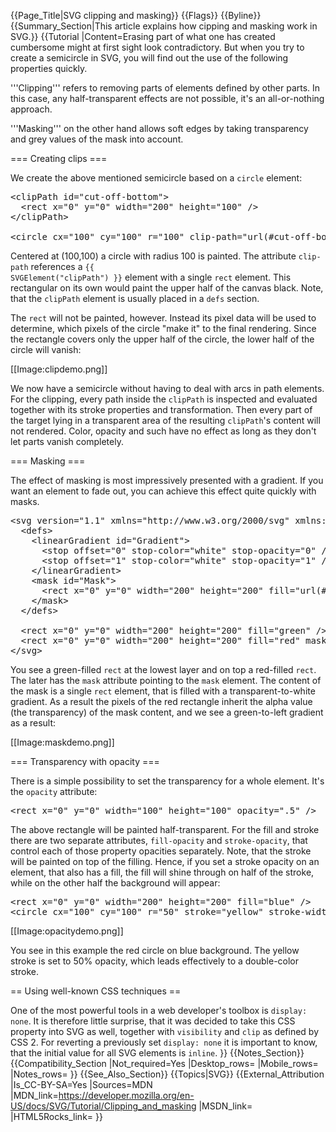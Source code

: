 {{Page_Title|SVG clipping and masking}}
{{Flags}}
{{Byline}}
{{Summary_Section|This article explains how cipping and masking work in SVG.}}
{{Tutorial
|Content=Erasing part of what one has created cumbersome might at first sight look contradictory. But when you try to create a semicircle in SVG, you will find out the use of the following properties quickly.
 
'''Clipping''' refers to removing parts of elements defined by other parts. In this case, any half-transparent effects are not possible, it's an all-or-nothing approach.
 
'''Masking''' on the other hand allows soft edges by taking transparency and grey values of the mask into account.
 
=== Creating clips ===
 
We create the above mentioned semicircle based on a <code>circle</code> element:
 
<pre>&lt;clipPath id="cut-off-bottom"&gt;
  &lt;rect x="0" y="0" width="200" height="100" /&gt;
&lt;/clipPath&gt;

&lt;circle cx="100" cy="100" r="100" clip-path="url(#cut-off-bottom)" /&gt;</pre>
 
Centered at (100,100) a circle with radius 100 is painted. The attribute <code>clip-path</code> references a <code>{{ SVGElement("clipPath") }}</code> element with a single <code>rect</code> element. This rectangular on its own would paint the upper half of the canvas black. Note, that the <code>clipPath</code> element is usually placed in a <code>defs</code> section.
 
The <code>rect</code> will not be painted, however. Instead its pixel data will be used to determine, which pixels of the circle "make it" to the final rendering. Since the rectangle covers only the upper half of the circle, the lower half of the circle will vanish:
 
[[Image:clipdemo.png]]
 
We now have a semicircle without having to deal with arcs in path elements. For the clipping, every path inside the <code>clipPath</code> is inspected and evaluated together with its stroke properties and transformation. Then every part of the target lying in a transparent area of the resulting <code>clipPath</code>'s content will not rendered. Color, opacity and such have no effect as long as they don't let parts vanish completely.
 
=== Masking ===
 
The effect of masking is most impressively presented with a gradient. If you want an element to fade out, you can achieve this effect quite quickly with masks.
 
<pre>&lt;svg version="1.1" xmlns="http://www.w3.org/2000/svg" xmlns:xlink="http://www.w3.org/1999/xlink"&gt;
  &lt;defs&gt;
    &lt;linearGradient id="Gradient"&gt;
      &lt;stop offset="0" stop-color="white" stop-opacity="0" /&gt;
      &lt;stop offset="1" stop-color="white" stop-opacity="1" /&gt;
    &lt;/linearGradient&gt;
    &lt;mask id="Mask"&gt;
      &lt;rect x="0" y="0" width="200" height="200" fill="url(#Gradient)"  /&gt;
    &lt;/mask&gt;
  &lt;/defs&gt;

  &lt;rect x="0" y="0" width="200" height="200" fill="green" /&gt;
  &lt;rect x="0" y="0" width="200" height="200" fill="red" mask="url(#Mask)" /&gt;
&lt;/svg&gt;</pre>
 
You see a green-filled <code>rect</code> at the lowest layer and on top a red-filled <code>rect</code>. The later has the <code>mask</code> attribute pointing to the <code>mask</code> element. The content of the mask is a single <code>rect</code> element, that is filled with a transparent-to-white gradient. As a result the pixels of the red rectangle inherit the alpha value (the transparency) of the mask content, and we see a green-to-left gradient as a result:

[[Image:maskdemo.png]]

=== Transparency with opacity ===
 
There is a simple possibility to set the transparency for a whole element. It's the <code>opacity</code> attribute:
 
<pre>&lt;rect x="0" y="0" width="100" height="100" opacity=".5" /&gt;</pre>
 
The above rectangle will be painted half-transparent. For the fill and stroke there are two separate attributes, <code>fill-opacity</code> and <code>stroke-opacity</code>, that control each of those property opacities separately. Note, that the stroke will be painted on top of the filling. Hence, if you set a stroke opacity on an element, that also has a fill, the fill will shine through on half of the stroke, while on the other half the background will appear:

<pre>&lt;rect x="0" y="0" width="200" height="200" fill="blue" /&gt;
&lt;circle cx="100" cy="100" r="50" stroke="yellow" stroke-width="40" stroke-opacity=".5" fill="red" /&gt;</pre>
 
[[Image:opacitydemo.png]]
 
You see in this example the red circle on blue background. The yellow stroke is set to 50% opacity, which leads effectively to a double-color stroke.

== Using well-known CSS techniques ==
 
One of the most powerful tools in a web developer's toolbox is <code>display: none</code>. It is therefore little surprise, that it was decided to take this CSS property into SVG as well, together with <code>visibility</code> and <code>clip</code> as defined by CSS 2. For reverting a previously set <code>display: none</code> it is important to know, that the initial value for all SVG elements is <code>inline</code>.
}}
{{Notes_Section}}
{{Compatibility_Section
|Not_required=Yes
|Desktop_rows=
|Mobile_rows=
|Notes_rows=
}}
{{See_Also_Section}}
{{Topics|SVG}}
{{External_Attribution
|Is_CC-BY-SA=Yes
|Sources=MDN
|MDN_link=https://developer.mozilla.org/en-US/docs/SVG/Tutorial/Clipping_and_masking
|MSDN_link=
|HTML5Rocks_link=
}}
